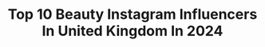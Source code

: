 ---
title: Top 10 Beauty Instagram Influencers In United Kingdom In 2024
description: >-
  Find top beauty Instagram influencers in United Kingdom in 2024. Most popular hashtags: #makeup #fashion #ootd.
platform: Instagram
hits: 4084
text_top: Discover the most popular Instagram profiles on inBeat.
text_bottom: Our database holds 4084 Instagram influencers like this in United Kingdom for you to contact.
profiles:
  - username: "be.kiaraa"
    fullname: >-
      Kiara | Travel Japan | Beauty
    bio: >-
      📍Kobe ✈ Roma | #ハーフ 🇯🇵x🇮🇹 ☾ Travel • Beauty • Hotel 🌎 Sharing popular & hidden spots ➤ PRのお仕事承ります 📸 @readytoland 👇 travel blog & more
    location: "United Kingdom"
    followers: 28224
    engagement: 403
    commentsToLikes: 0.127189
    id: ck0w46qjax3gf0i19jee3xm1y
    verified: false
    hashtags: "#europetrip, #veniceitaly, #veneziaunica, #italia"
  - username: "itschloe.n"
    fullname: >-
      CHLOE | FASHION BLOGGER
    bio: >-
      SF Bay Area | fashion, lifestyle and beauty🕊 fits straight from your Pinterest 🍸🖤 💌 email for collabs/PR: itschloe.nn@gmail.com
    location: "United Kingdom"
    followers: 41929
    engagement: 747
    commentsToLikes: 0.094633
    id: ckprgrbny882y0j23mhlhv5cm
    verified: false
    hashtags: "#fashionideas, #lifestylereels, #fashionlooks, #aestheticlifestyle"
  - username: "twiggyjalloh"
    fullname: >-
      Time To Become Your Best Self.
    bio: >-
      🏳️‍🌈 👽 •A Neurodivergent Babe •Award-winning Beauty & Wellness Journalist @britishvogue •Self Dev + Wellness Podcast Host @taketenwithtwiggy
    location: "United Kingdom"
    followers: 11149
    engagement: 557
    commentsToLikes: 0.083121
    id: ck5zvcurm3znh0i1456rsi431
    verified: false
    hashtags: "#lumene, #blackout, #cannes, #canneslions"
  - username: "hairaconda"
    fullname: >-
      Shantal Martin
    bio: >-
      Beauty Baby 🧖🏾‍♀️ 🇧🇧Opera Singer Hufflepuff 💛🖤 IM @fwb_talent For PR/Collabs: hairaconda@fwbtalent.com
    location: "United Kingdom"
    followers: 25590
    engagement: 526
    commentsToLikes: 0.052091
    id: ck9wf5vmxnbrh0j78g4ay6688
    verified: false
    hashtags: "#noboringhair, #hairacondaween, #braidedhairstyles, #halloweenmakeup"
  - username: "melissaswardrobe"
    fullname: >-
      Melissa’s Wardrobe
    bio: >-
      Founder @itsalifestylehun Celebrity Fashion Stylist, Beauty Expert & Interior Decorator Melissaswardrobe@wmeagency.com
    location: "United Kingdom"
    followers: 339035
    engagement: 719
    commentsToLikes: 0.012950
    id: ck0udxvovk7yj0i19uwfxckji
    verified: false
    hashtags: "#dysonsupersonic, #dysonhair, #themikegala, #tiffanylock"
  - username: "sapphieruiz"
    fullname: >-
      Sapphie | Influencer
    bio: >-
      🇬🇧🇹🇹 Fashion | Beauty | Travel CEO @professume @modni.kolektiv @safswigsco Angel @sandisangels ‘ruizLM’ for 25% off @luvmehair
    location: "United Kingdom"
    followers: 30450
    engagement: 519
    commentsToLikes: 0.012638
    id: ck6u08qpce9af0j712wtjuc9o
    verified: false
    hashtags: "#luvmequeen, #luvmesales, #switchup, #chicmebabe"
  - username: "bellasabo_"
    fullname: >-
      Bella Sabo
    bio: >-
      formerly ‘onlybells’ Beauty | Fashion | Lifestyle London, UK bella@insanityhq.com
    location: "United Kingdom"
    followers: 368064
    engagement: 463
    commentsToLikes: 0.006140
    id: ck15tk593ihl60i19pvc7lpsy
    verified: false
    hashtags: "#rethinkingbeauty, #pradaskin, #pradabeauty, #makeup"
  - username: "lilliegracep"
    fullname: >-
      Lillie Grace P
    bio: >-
      outfit inspo, beauty & lifestyle contact: lillie@mvetalent.com shop my looks below👇🏼
    location: "United Kingdom"
    followers: 1129669
    engagement: 1462
    commentsToLikes: 0.006773
    id: ck0vwfzbdti530i19avb4xmp9
    verified: false
    hashtags: ""
  - username: "tasnim_hoque"
    fullname: >-
      Tasnim
    bio: >-
      Founder of @bespokebytasnim 🤍 Fashion | beauty | lifestyle
    location: "United Kingdom"
    followers: 75767
    engagement: 513
    commentsToLikes: 0.008080
    id: ckapbk14y06350i78vjvwjrt4
    verified: false
    hashtags: "#bloggerstyle, #blogger, #theoutfitscrapbook, #casual"
  - username: "zaddyza1n"
    fullname: >-
      Zain
    bio: >-
      South Asian + Non-binary 🏳️‍🌈 Beauty with a cause ✊🏽 ✉️ zaddybeauty@gmail.com
    location: "United Kingdom"
    followers: 44734
    engagement: 3021
    commentsToLikes: 0.039248
    id: ckap3160616gm0i780pcn3k8n
    verified: false
    hashtags: "#representationmatters, #makeup, #brown, #nonbinary"
---